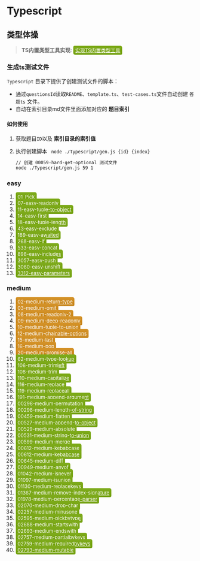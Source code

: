 # Typescript

## 类型体操


> **TS内置类型工具实现**:  <a href='./code/实现TS内置类型工具.ts' style="background-image: linear-gradient(#7EAB1B,#72A00F);color:#fff;padding:4px 5px;border-radius:4px 5px;font-size:13px;">实现TS内置类型工具</a>

### 生成ts测试文件

`Typescript` 目录下提供了创建测试文件的脚本：

- 通过`questionsId`读取`README`、`template.ts`、`test-cases.ts`文件自动创建 `答题ts` 文件。
- 自动在索引目录md文件里面添加对应的 **题目索引**

#### 如何使用

1. 获取题目`ID`以及 **索引目录的索引值**

2. 执行创建脚本 ` node ./Typescript/gen.js {id} {index}`

   ```bash
   // 创建 00059-hard-get-optional 测试文件
   node ./Typescript/gen.js 59 1
   ```

   

   



### easy

1. <a href='./code/01_Pick.ts' style="background-image: linear-gradient(#7EAB1B,#72A00F);color:#fff;padding:4px 5px;border-radius:4px 5px;font-size:13px;">01_Pick</a>
2.  <a href='./code/07-easy-readonly.ts' style="background-image: linear-gradient(#7EAB1B,#72A00F);color:#fff;padding:4px 5px;border-radius:4px 5px;font-size:13px;">07-easy-readonly</a>
3.  <a href='./code/11-easy-tuple-to-object.ts' style="background-image: linear-gradient(#7EAB1B,#72A00F);color:#fff;padding:4px 5px;border-radius:4px 5px;font-size:13px;">11-easy-tuple-to-object</a>
4.  <a href='./code/14-easy-first.ts' style="background-image: linear-gradient(#7EAB1B,#72A00F);color:#fff;padding:4px 5px;border-radius:4px 5px;font-size:13px;">14-easy-first</a>
5. <a href='./code/18-easy-tuple-length.ts' style="background-image: linear-gradient(#7EAB1B,#72A00F);color:#fff;padding:4px 5px;border-radius:4px 5px;font-size:13px;">18-easy-tuple-length</a>
6. <a href='./code/43-easy-exclude.ts' style="background-image: linear-gradient(#7EAB1B,#72A00F);color:#fff;padding:4px 5px;border-radius:4px 5px;font-size:13px;">43-easy-exclude</a>
7. <a href='./code/189-easy-awaited.ts' style="background-image: linear-gradient(#7EAB1B,#72A00F);color:#fff;padding:4px 5px;border-radius:4px 5px;font-size:13px;">189-easy-awaited</a>
8. <a href='./code/268-easy-if.ts' style="background-image: linear-gradient(#7EAB1B,#72A00F);color:#fff;padding:4px 5px;border-radius:4px 5px;font-size:13px;">268-easy-if</a>
9. <a href='./code/533-easy-concat.ts' style="background-image: linear-gradient(#7EAB1B,#72A00F);color:#fff;padding:4px 5px;border-radius:4px 5px;font-size:13px;">533-easy-concat</a>
10. <a href='./code/898-easy-includes.ts' style="background-image: linear-gradient(#7EAB1B,#72A00F);color:#fff;padding:4px 5px;border-radius:4px 5px;font-size:13px;">898-easy-includes</a>
11. <a href='./code/3057-easy-push.ts' style="background-image: linear-gradient(#7EAB1B,#72A00F);color:#fff;padding:4px 5px;border-radius:4px 5px;font-size:13px;">3057-easy-push</a>
12. <a href='./code/3060-easy-unshift.ts' style="background-image: linear-gradient(#7EAB1B,#72A00F);color:#fff;padding:4px 5px;border-radius:4px 5px;font-size:13px;">3060-easy-unshift</a>
13. <a href='./code/3312-easy-parameters.ts' style="background-image: linear-gradient(#7EAB1B,#72A00F);color:#fff;padding:4px 5px;border-radius:4px 5px;font-size:13px;">3312-easy-parameters</a>


### medium
1. <a href='./code/02-medium-return-type.ts' style="background-image: linear-gradient(#D59329,#C6841A);color:#fff;padding:4px 5px;border-radius:4px 5px;font-size:13px;">02-medium-return-type</a>
2. <a href='./code/03-medium-omit.ts' style="background-image: linear-gradient(#D59329,#C6841A);color:#fff;padding:4px 5px;border-radius:4px 5px;font-size:13px;">03-medium-omit</a>
3. <a href='./code/08-medium-readonly-2.ts' style="background-image: linear-gradient(#D59329,#C6841A);color:#fff;padding:4px 5px;border-radius:4px 5px;font-size:13px;">08-medium-readonly-2</a>
4. <a href='./code/09-medium-deep-readonly.ts' style="background-image: linear-gradient(#D59329,#C6841A);color:#fff;padding:4px 5px;border-radius:4px 5px;font-size:13px;">09-medium-deep-readonly</a>
5. <a href='./code/10-medium-tuple-to-union.ts' style="background-image: linear-gradient(#D59329,#C6841A);color:#fff;padding:4px 5px;border-radius:4px 5px;font-size:13px;">10-medium-tuple-to-union</a>
6. <a href='./code/12-medium-chainable-options.ts' style="background-image: linear-gradient(#D59329,#C6841A);color:#fff;padding:4px 5px;border-radius:4px 5px;font-size:13px;">12-medium-chainable-options</a>
7. <a href='./code/15-medium-last.ts' style="background-image: linear-gradient(#D59329,#C6841A);color:#fff;padding:4px 5px;border-radius:4px 5px;font-size:13px;">15-medium-last</a>
8. <a href='./code/16-medium-pop.ts' style="background-image: linear-gradient(#D59329,#C6841A);color:#fff;padding:4px 5px;border-radius:4px 5px;font-size:13px;">16-medium-pop</a>
9. <a href='./code/20-medium-promise-all.ts' style="background-image: linear-gradient(#D59329,#C6841A);color:#fff;padding:4px 5px;border-radius:4px 5px;font-size:13px;">20-medium-promise-all</a>
10. <a href='./code/62-medium-type-lookup.ts' style="background-image: linear-gradient(#7EAB1B,#72A00F);color:#fff;padding:4px 5px;border-radius:4px 5px;font-size:13px;">62-medium-type-lookup</a>
11. <a href='./code/106-medium-trimleft.ts' style="background-image: linear-gradient(#7EAB1B,#72A00F);color:#fff;padding:4px 5px;border-radius:4px 5px;font-size:13px;">106-medium-trimleft</a>
12. <a href='./code/108-medium-trim.ts' style="background-image: linear-gradient(#7EAB1B,#72A00F);color:#fff;padding:4px 5px;border-radius:4px 5px;font-size:13px;">108-medium-trim</a>
13. <a href='./code/110-medium-capitalize.ts' style="background-image: linear-gradient(#7EAB1B,#72A00F);color:#fff;padding:4px 5px;border-radius:4px 5px;font-size:13px;">110-medium-capitalize</a>
14. <a href='./code/116-medium-replace.ts' style="background-image: linear-gradient(#7EAB1B,#72A00F);color:#fff;padding:4px 5px;border-radius:4px 5px;font-size:13px;">116-medium-replace</a>
15. <a href='./code/119-medium-replaceall.ts' style="background-image: linear-gradient(#7EAB1B,#72A00F);color:#fff;padding:4px 5px;border-radius:4px 5px;font-size:13px;">119-medium-replaceall</a>
16. <a href='./code/191-medium-append-argument.ts' style="background-image: linear-gradient(#7EAB1B,#72A00F);color:#fff;padding:4px 5px;border-radius:4px 5px;font-size:13px;">191-medium-append-argument</a>
16. <a href='./code/00296-medium-permutation.ts' style="background-image: linear-gradient(#7EAB1B,#72A00F);color:#fff;padding:4px 5px;border-radius:4px 5px;font-size:13px;">00296-medium-permutation</a>
17. <a href='./code/00298-medium-length-of-string.ts' style="background-image: linear-gradient(#7EAB1B,#72A00F);color:#fff;padding:4px 5px;border-radius:4px 5px;font-size:13px;">00298-medium-length-of-string</a>
18. <a href='./code/00459-medium-flatten.ts' style="background-image: linear-gradient(#7EAB1B,#72A00F);color:#fff;padding:4px 5px;border-radius:4px 5px;font-size:13px;">00459-medium-flatten</a>
19. <a href='./code/00527-medium-append-to-object.ts' style="background-image: linear-gradient(#7EAB1B,#72A00F);color:#fff;padding:4px 5px;border-radius:4px 5px;font-size:13px;">00527-medium-append-to-object</a>
20. <a href='./code/00529-medium-absolute.ts' style="background-image: linear-gradient(#7EAB1B,#72A00F);color:#fff;padding:4px 5px;border-radius:4px 5px;font-size:13px;">00529-medium-absolute</a>
21. <a href='./code/00531-medium-string-to-union.ts' style="background-image: linear-gradient(#7EAB1B,#72A00F);color:#fff;padding:4px 5px;border-radius:4px 5px;font-size:13px;">00531-medium-string-to-union</a>
22. <a href='./code/00599-medium-merge.ts' style="background-image: linear-gradient(#7EAB1B,#72A00F);color:#fff;padding:4px 5px;border-radius:4px 5px;font-size:13px;">00599-medium-merge</a>
23. <a href='./code/00612-medium-kebabcase.ts' style="background-image: linear-gradient(#7EAB1B,#72A00F);color:#fff;padding:4px 5px;border-radius:4px 5px;font-size:13px;">00612-medium-kebabcase</a>
23. <a href='./code/00612-medium-kebabcase.ts' style="background-image: linear-gradient(#7EAB1B,#72A00F);color:#fff;padding:4px 5px;border-radius:4px 5px;font-size:13px;">00612-medium-kebabcase</a>
24. <a href='./code/00645-medium-diff.ts' style="background-image: linear-gradient(#7EAB1B,#72A00F);color:#fff;padding:4px 5px;border-radius:4px 5px;font-size:13px;">00645-medium-diff</a>
25. <a href='./code/00949-medium-anyof.ts' style="background-image: linear-gradient(#7EAB1B,#72A00F);color:#fff;padding:4px 5px;border-radius:4px 5px;font-size:13px;">00949-medium-anyof</a>
26. <a href='./code/01042-medium-isnever.ts' style="background-image: linear-gradient(#7EAB1B,#72A00F);color:#fff;padding:4px 5px;border-radius:4px 5px;font-size:13px;">01042-medium-isnever</a>
27. <a href='./code/01097-medium-isunion.ts' style="background-image: linear-gradient(#7EAB1B,#72A00F);color:#fff;padding:4px 5px;border-radius:4px 5px;font-size:13px;">01097-medium-isunion</a>
28. <a href='./code/01130-medium-replacekeys.ts' style="background-image: linear-gradient(#7EAB1B,#72A00F);color:#fff;padding:4px 5px;border-radius:4px 5px;font-size:13px;">01130-medium-replacekeys</a>
29. <a href='./code/01367-medium-remove-index-signature.ts' style="background-image: linear-gradient(#7EAB1B,#72A00F);color:#fff;padding:4px 5px;border-radius:4px 5px;font-size:13px;">01367-medium-remove-index-signature</a>
30. <a href='./code/01978-medium-percentage-parser.ts' style="background-image: linear-gradient(#7EAB1B,#72A00F);color:#fff;padding:4px 5px;border-radius:4px 5px;font-size:13px;">01978-medium-percentage-parser</a>
31. <a href='./code/02070-medium-drop-char.ts' style="background-image: linear-gradient(#7EAB1B,#72A00F);color:#fff;padding:4px 5px;border-radius:4px 5px;font-size:13px;">02070-medium-drop-char</a>
32. <a href='./code/02257-medium-minusone.ts' style="background-image: linear-gradient(#7EAB1B,#72A00F);color:#fff;padding:4px 5px;border-radius:4px 5px;font-size:13px;">02257-medium-minusone</a>
33. <a href='./code/02595-medium-pickbytype.ts' style="background-image: linear-gradient(#7EAB1B,#72A00F);color:#fff;padding:4px 5px;border-radius:4px 5px;font-size:13px;">02595-medium-pickbytype</a>
34. <a href='./code/02688-medium-startswith.ts' style="background-image: linear-gradient(#7EAB1B,#72A00F);color:#fff;padding:4px 5px;border-radius:4px 5px;font-size:13px;">02688-medium-startswith</a>
35. <a href='./code/02693-medium-endswith.ts' style="background-image: linear-gradient(#7EAB1B,#72A00F);color:#fff;padding:4px 5px;border-radius:4px 5px;font-size:13px;">02693-medium-endswith</a>
36. <a href='./code/02757-medium-partialbykeys.ts' style="background-image: linear-gradient(#7EAB1B,#72A00F);color:#fff;padding:4px 5px;border-radius:4px 5px;font-size:13px;">02757-medium-partialbykeys</a>
37. <a href='./code/02759-medium-requiredbykeys.ts' style="background-image: linear-gradient(#7EAB1B,#72A00F);color:#fff;padding:4px 5px;border-radius:4px 5px;font-size:13px;">02759-medium-requiredbykeys</a>
38. <a href='./code/02793-medium-mutable.ts' style="background-image: linear-gradient(#7EAB1B,#72A00F);color:#fff;padding:4px 5px;border-radius:4px 5px;font-size:13px;">02793-medium-mutable</a>